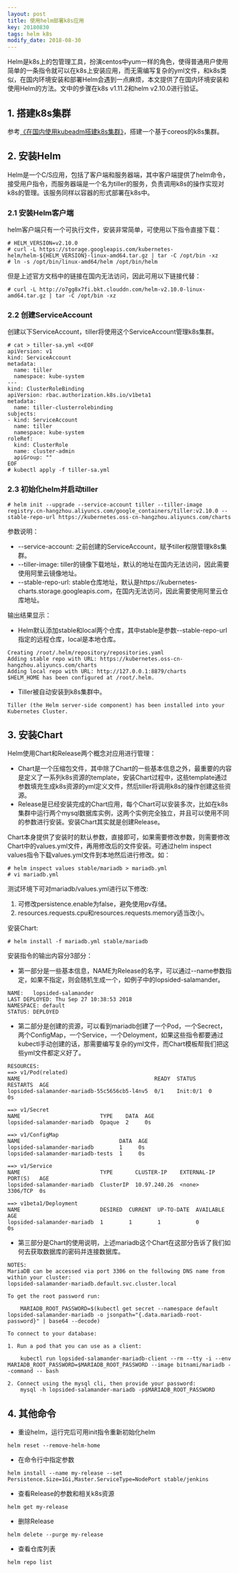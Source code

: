 ```yaml
---
layout: post
title: 使用helm部署k8s应用
key: 20180830
tags: helm k8s
modify_date: 2018-08-30
---
```


Helm是k8s上的包管理工具，扮演centos中yum一样的角色，使得普通用户使用简单的一条指令就可以在k8s上安装应用，而无需编写复杂的yml文件，和k8s类似，在国内环境安装和部署Helm会遇到一点麻烦，本文提供了在国内环境安装和使用Helm的方法。文中的步骤在k8s v1.11.2和helm v2.10.0进行验证。

<!--more-->

## 1. 搭建k8s集群

参考[《在国内使用kubeadm搭建k8s集群》](https://lprincewhn.github.io/2016/08/27/kubeadm.html)，搭建一个基于coreos的k8s集群。

## 2. 安装Helm

Helm是一个C/S应用，包括了客户端和服务器端，其中客户端提供了helm命令，接受用户指令，而服务器端是一个名为tiller的服务，负责调用k8s的操作实现对k8s的管理。该服务同样以容器的形式部署在k8s中。

### 2.1 安装Helm客户端

helm客户端只有一个可执行文件，安装非常简单，可使用以下指令直接下载：
```
# HELM_VERSION=v2.10.0
# curl -L https://storage.googleapis.com/kubernetes-helm/helm-${HELM_VERSION}-linux-amd64.tar.gz | tar -C /opt/bin -xz
# ln -s /opt/bin/linux-amd64/helm /opt/bin/helm
```

但是上述官方文档中的链接在国内无法访问，因此可用以下链接代替：
```
# curl -L http://o7gg8x7fi.bkt.clouddn.com/helm-v2.10.0-linux-amd64.tar.gz | tar -C /opt/bin -xz
```

### 2.2 创建ServiceAccount
创建以下ServiceAccount，tiller将使用这个ServiceAccount管理k8s集群。
```
# cat > tiller-sa.yml <<EOF
apiVersion: v1
kind: ServiceAccount
metadata:
  name: tiller
  namespace: kube-system
---
kind: ClusterRoleBinding
apiVersion: rbac.authorization.k8s.io/v1beta1
metadata:
  name: tiller-clusterrolebinding
subjects:
- kind: ServiceAccount
  name: tiller
  namespace: kube-system
roleRef:
  kind: ClusterRole
  name: cluster-admin
  apiGroup: ""
EOF
# kubectl apply -f tiller-sa.yml
```

### 2.3 初始化helm并启动tiller

```
# helm init --upgrade --service-account tiller --tiller-image registry.cn-hangzhou.aliyuncs.com/google_containers/tiller:v2.10.0 --stable-repo-url https://kubernetes.oss-cn-hangzhou.aliyuncs.com/charts
```
参数说明：
- --service-account: 之前创建的ServiceAccount，赋予tiller权限管理k8s集群。
- --tiller-image: tiller的镜像下载地址，默认的地址在国内无法访问，因此需要使用阿里云镜像地址。
- --stable-repo-url: stable仓库地址，默认是https://kubernetes-charts.storage.googleapis.com，在国内无法访问，因此需要使用阿里云仓库地址。

输出结果显示：
- Helm默认添加stable和local两个仓库，其中stable是参数--stable-repo-url指定的远程仓库，local是本地仓库。

```
Creating /root/.helm/repository/repositories.yaml
Adding stable repo with URL: https://kubernetes.oss-cn-hangzhou.aliyuncs.com/charts
Adding local repo with URL: http://127.0.0.1:8879/charts
$HELM_HOME has been configured at /root/.helm.
```

- Tiller被自动安装到k8s集群中。

```
Tiller (the Helm server-side component) has been installed into your Kubernetes Cluster.
```

## 3. 安装Chart

Helm使用Chart和Release两个概念对应用进行管理：

- Chart是一个压缩包文件，其中除了Chart的一些基本信息之外，最重要的内容是定义了一系列k8s资源的template，安装Chart过程中，这些template通过参数填充生成k8s资源的yml定义文件，然后tiller将调用k8s的操作创建这些资源。
- Release是已经安装完成的Chart应用，每个Chart可以安装多次，比如在k8s集群中运行两个mysql数据库实例，这两个实例完全独立，并且可以使用不同的参数进行安装。安装Chart其实就是创建Release。

Chart本身提供了安装时的默认参数，直接即可，如果需要修改参数，则需要修改Chart中的values.yml文件，再用修改后的文件安装。可通过helm inspect values指令下载values.yml文件到本地然后进行修改。如：
```
# helm inspect values stable/mariadb > mariadb.yml
# vi mariadb.yml
```

测试环境下可对mariadb/values.yml进行以下修改:
1. 可修改persistence.enable为false，避免使用pv存储。
2. resources.requests.cpu和resources.requests.memory适当改小。

安装Chart:
```
# helm install -f mariadb.yml stable/mariadb
```

安装指令的输出内容分3部分：
- 第一部分是一些基本信息，NAME为Release的名字，可以通过--name参数指定，如果不指定，则会随机生成一个，如例子中的lopsided-salamander。

```
NAME:   lopsided-salamander
LAST DEPLOYED: Thu Sep 27 10:38:53 2018
NAMESPACE: default
STATUS: DEPLOYED
```

- 第二部分是创建的资源，可以看到mariadb创建了一个Pod，一个Secrect，两个ConfigMap，一个Service，一个Deloyment，如果这些指令都要通过kubectl手动创建的话，那需要编写复杂的yml文件，而Chart模板帮我们把这些yml文件都定义好了。

```
RESOURCES:
==> v1/Pod(related)
NAME                                          READY  STATUS    RESTARTS  AGE
lopsided-salamander-mariadb-55c5656cb5-l4nv5  0/1    Init:0/1  0         0s

==> v1/Secret
NAME                         TYPE    DATA  AGE
lopsided-salamander-mariadb  Opaque  2     0s

==> v1/ConfigMap
NAME                               DATA  AGE
lopsided-salamander-mariadb        1     0s
lopsided-salamander-mariadb-tests  1     0s

==> v1/Service
NAME                         TYPE       CLUSTER-IP    EXTERNAL-IP  PORT(S)   AGE
lopsided-salamander-mariadb  ClusterIP  10.97.240.26  <none>       3306/TCP  0s

==> v1beta1/Deployment
NAME                         DESIRED  CURRENT  UP-TO-DATE  AVAILABLE  AGE
lopsided-salamander-mariadb  1        1        1           0          0s
```

- 第三部分是Chart的使用说明，上述mariadb这个Chart在这部分告诉了我们如何去获取数据库的密码并连接数据库。

```
NOTES:
MariaDB can be accessed via port 3306 on the following DNS name from within your cluster:
lopsided-salamander-mariadb.default.svc.cluster.local

To get the root password run:

    MARIADB_ROOT_PASSWORD=$(kubectl get secret --namespace default lopsided-salamander-mariadb -o jsonpath="{.data.mariadb-root-password}" | base64 --decode)

To connect to your database:

1. Run a pod that you can use as a client:

    kubectl run lopsided-salamander-mariadb-client --rm --tty -i --env MARIADB_ROOT_PASSWORD=$MARIADB_ROOT_PASSWORD --image bitnami/mariadb --command -- bash

2. Connect using the mysql cli, then provide your password:
    mysql -h lopsided-salamander-mariadb -p$MARIADB_ROOT_PASSWORD
```

## 4. 其他命令
- 重设helm，运行完后可用init指令重新初始化helm
```
helm reset --remove-helm-home
```
- 在命令行中指定参数
```
helm install --name my-release --set Persistence.Size=1Gi,Master.ServiceType=NodePort stable/jenkins
```
- 查看Release的参数和相关k8s资源
```
helm get my-release
```  
- 删除Release
```
helm delete --purge my-release
```
- 查看仓库列表
```
helm repo list
```
